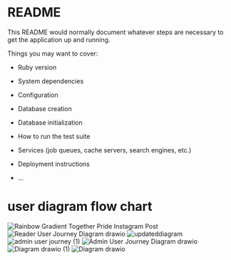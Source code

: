 # README

This README would normally document whatever steps are necessary to get the
application up and running.

Things you may want to cover:

* Ruby version

* System dependencies

* Configuration

* Database creation

* Database initialization

* How to run the test suite

* Services (job queues, cache servers, search engines, etc.)

* Deployment instructions

* ...

# user diagram flow chart


![Rainbow Gradient Together Pride Instagram Post](https://user-images.githubusercontent.com/105265074/205170494-9901b812-df83-4a98-97c3-231669a0f2cc.png)
![Reader User Journey Diagram drawio](https://user-images.githubusercontent.com/105265074/205170500-01fe9934-729b-4d2f-8f8c-10b7509edcfe.png)
![updateddiagram](https://user-images.githubusercontent.com/105265074/205170501-e26efcb5-1d9c-41ec-a86b-03dcdcc668f0.png)
![admin user journey (1)](https://user-images.githubusercontent.com/105265074/205170507-1451bde1-213c-4642-89ce-abf3c81da3b8.png)
![Admin User Journey Diagram drawio](https://user-images.githubusercontent.com/105265074/205170508-a85cc870-b441-4c38-8019-374fddf9f2d5.png)
![Diagram drawio (1)](https://user-images.githubusercontent.com/105265074/205170510-09479d1c-e5d5-4113-aca7-9e60274c0ef7.png)
![Diagram drawio](https://user-images.githubusercontent.com/105265074/205170513-3761f3a7-5779-45f6-94d5-945febb15e5c.png)

